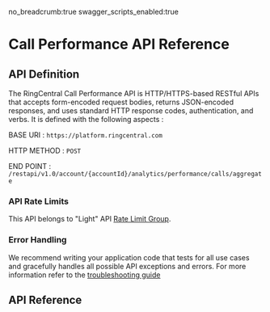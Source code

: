 no_breadcrumb:true
swagger_scripts_enabled:true

# Call Performance API Reference

## API Definition

The RingCentral Call Performance API is HTTP/HTTPS-based RESTful APIs that accepts form-encoded request bodies, returns JSON-encoded responses, and uses standard HTTP response codes, authentication, and verbs. It is defined with the following aspects :

BASE URI : `https://platform.ringcentral.com`

HTTP METHOD : `POST`

END POINT : `/restapi/v1.0/account/{accountId}/analytics/performance/calls/aggregate`

### API Rate Limits

This API belongs to "Light" API [Rate Limit Group](https://developers.ringcentral.com/api-reference/Usage-Plan-Groups).

### Error Handling

We recommend writing your application code that tests for all use cases and gracefully handles all possible API exceptions and errors. For more information refer to the [troubleshooting guide](../../troubleshooting/)

## API Reference

<div id="swagger-ui"></div>
<script>
window.onload = function() {
            var spec = {"openapi": "3.0.3", "info": {"title": "Call Performance API", "version": "1.0"}, "paths": {"/restapi/v1.0/account/{accountId}/analytics/performance/calls/aggregate": {"post": {"description": "Returns call performance aggregations filtered by parameters specified.", "operationId": "aggregatePerformanceReportCalls", "parameters": [{"name": "accountId", "in": "path", "required": true, "schema": {"type": "string"}}, {"name": "page", "in": "query", "description": "The current page number.", "required": false, "schema": {"type": "integer", "minimum": 1}}, {"name": "perPage", "in": "query", "description": "How many items are displayed on the page.", "required": false, "schema": {"type": "integer", "minimum": 0}}], "requestBody": {"content": {"application/json": {"schema": {"$ref": "#/components/schemas/PerformanceCallsAggregatesRequest"}}}, "required": true}, "responses": {"200": {"description": "", "content": {"application/json": {"schema": {"$ref": "#/components/schemas/PerformanceCallsAggregatesResponse"}, "examples": {"Sample response with grouping": {"summary": "A request for count of calls by result and direction grouped by queues will return the following response.", "value": {"data": {"9997317575": {"counters": {"callsByDirection": {"inbound": 60, "outbound": 90}, "callsByResult": {"completed": 10, "abandoned": 20, "voiceMail": 40, "connected": 50}}}, "8997317575": {"counters": {"callsByDirection": {"inbound": 21, "outbound": 7}, "callsByResult": {"completed": 0, "abandoned": 0, "voiceMail": 11, "connected": 7}}}}, "paging": {"page": 1, "perPage": 2, "totalPages": 150, "totalElements": 299}}}, "Sample response without grouping": {"summary": "A request with empty grouping, calls timer by direction and call duration will return the following response with data for the entire account.", "value": {"data": {"8557317575": {"timers": {"callsDurationSeconds": 1000, "callsByDirection": {"inboundCallsSeconds": 700, "outboundCallsSeconds": 300}}}}, "paging": {"page": 1, "perPage": 55, "totalPages": 1, "totalElements": 1}}}}}}}, "400": {"description": "Invalid Request", "content": {"application/json": {"schema": {"$ref": "#/components/schemas/InvalidRequestResponse"}, "examples": {"Query parameter is invalid": {"value": {"errors": [{"errorCode": "CMN-101", "message": "page"}]}}, "Invalid Parameter": {"value": {"errors": [{"errorCode": "CMN-101", "message": "Parameter [parameterName] value is invalid."}]}}, "Multiple Invalid Parameters": {"value": {"errors": [{"errorCode": "CMN-101", "message": "Parameter [parameter1] value is invalid."}, {"errorCode": "CMN-101", "message": "Parameter [parameter2] value is invalid."}]}}, "Parse error": {"value": {"errors": [{"errorCode": "CMN-103", "message": "JSON can't be parsed"}]}}}}}}, "500": {"description": "Server Error", "content": {"application/json": {"schema": {"$ref": "#/components/schemas/InternalServerErrorResponse"}, "examples": {"Server error": {"value": {"errors": [{"errorCode": "CMN-206", "message": "Internal server error, request ID: [00000000-0000-0000-0000-000000000001]"}]}}}}}}, "401": {"description": "Authentication error", "content": {"application/json": {"schema": {"$ref": "#/components/schemas/LoginToExtensionRequiredErrorResponse"}, "examples": {"Login required": {"value": {"errors": [{"errorCode": "CMN-405", "message": "Login to extension required"}]}}}}}}}}}}, "components": {"schemas": {"AggregationMethod": {"type": "string", "enum": ["Sum", "Average", "Max", "Min"]}, "CallAction": {"type": "string", "enum": ["HoldOff", "HoldOn", "ParkOn", "ParkOff", "BlindTransfer", "WarmTransfer", "DTMFTransfer"]}, "CallActionFilter": {"required": ["callAction"], "type": "object", "properties": {"callAction": {"$ref": "#/components/schemas/CallAction"}}}, "CallDurationByCompanyHours": {"required": ["businessHoursSeconds", "afterHoursSeconds"], "type": "object", "properties": {"businessHoursSeconds": {"type": "integer", "format": "int64"}, "afterHoursSeconds": {"type": "integer", "format": "int64"}}}, "CallDurationByQueueSLa": {"required": ["inSla", "outOfSla"], "type": "object", "properties": {"inSla": {"type": "integer", "format": "int64"}, "outOfSla": {"type": "integer", "format": "int64"}}}, "CallDurationByResponse": {"required": ["answeredCallsSeconds", "notAnsweredCallsSeconds"], "type": "object", "properties": {"answeredCallsSeconds": {"type": "integer", "format": "int64"}, "notAnsweredCallsSeconds": {"type": "integer", "format": "int64"}}}, "CallDurationByResponseType": {"required": ["inboundDirectSeconds", "parkRetrievalsSeconds", "queueCallsSeconds", "transferredCallsSeconds", "missedCallsSeconds", "acceptedCallsSeconds"], "type": "object", "properties": {"inboundDirectSeconds": {"type": "integer", "format": "int64"}, "parkRetrievalsSeconds": {"type": "integer", "format": "int64"}, "queueCallsSeconds": {"type": "integer", "format": "int64"}, "transferredCallsSeconds": {"type": "integer", "format": "int64"}, "missedCallsSeconds": {"type": "integer", "format": "int64"}, "acceptedCallsSeconds": {"type": "integer", "format": "int64"}}}, "CallDurationByResult": {"required": ["completedCallsSeconds", "abandonedCallsSeconds", "voiceMailCallsSeconds", "connectedCallsSeconds"], "type": "object", "properties": {"completedCallsSeconds": {"type": "integer", "format": "int64"}, "abandonedCallsSeconds": {"type": "integer", "format": "int64"}, "voiceMailCallsSeconds": {"type": "integer", "format": "int64"}, "connectedCallsSeconds": {"type": "integer", "format": "int64"}}}, "CallResponse": {"type": "string", "description": "Aggregation of calls by first response.", "enum": ["Answered", "NotAnswered"]}, "CallResponseType": {"type": "string", "enum": ["InboundDirect", "ParkRetrievals", "QueueCalls", "Transferred", "Missed", "Accepted"]}, "CallResultType": {"type": "string", "enum": ["Completed", "Abandoned", "VoiceMail", "Connected"]}, "CallSegment": {"type": "string", "enum": ["Ringing", "LiveTalk", "Hold", "Park", "Transfer", "IvrPrompt", "VoiceMailing", "VmGreeting"]}, "CallSegmentFilter": {"required": ["callSegment"], "type": "object", "properties": {"callSegment": {"$ref": "#/components/schemas/CallSegment"}}}, "CallsActionsCount": {"required": ["parksOn", "parksOff", "holdsOn", "holdsOff", "blindTransfer", "warmTransfer", "dtmftTransfer"], "type": "object", "properties": {"parksOn": {"type": "integer", "format": "int64"}, "parksOff": {"type": "integer", "format": "int64"}, "holdsOn": {"type": "integer", "format": "int64"}, "holdsOff": {"type": "integer", "format": "int64"}, "blindTransfer": {"type": "integer", "format": "int64"}, "warmTransfer": {"type": "integer", "format": "int64"}, "dtmftTransfer": {"type": "integer", "format": "int64"}}}, "CallsByCompanyHours": {"required": ["businessHours", "afterHours"], "type": "object", "properties": {"businessHours": {"type": "integer", "format": "int64"}, "afterHours": {"type": "integer", "format": "int64"}}}, "CallsByDirection": {"required": ["inbound", "outbound"], "type": "object", "properties": {"inbound": {"type": "integer", "format": "int64"}, "outbound": {"type": "integer", "format": "int64"}}}, "CallsByOrigin": {"required": ["internal", "external"], "type": "object", "properties": {"internal": {"type": "integer", "format": "int64"}, "external": {"type": "integer", "format": "int64"}}}, "CallsByQueueSla": {"required": ["inSla", "outOfSla"], "type": "object", "properties": {"inSla": {"type": "integer", "format": "int64"}, "outOfSla": {"type": "integer", "format": "int64"}}}, "CallsByResponse": {"required": ["answered", "notAnswered"], "type": "object", "properties": {"answered": {"type": "integer", "format": "int64"}, "notAnswered": {"type": "integer", "format": "int64"}}}, "CallsByResponseType": {"required": ["inboundDirect", "parkRetrieval", "queueCalls", "transferredCalls", "missed", "accepted"], "type": "object", "properties": {"inboundDirect": {"type": "integer", "format": "int64"}, "parkRetrieval": {"type": "integer", "format": "int64"}, "queueCalls": {"type": "integer", "format": "int64"}, "transferredCalls": {"type": "integer", "format": "int64"}, "missed": {"type": "integer", "format": "int64"}, "accepted": {"type": "integer", "format": "int64"}}}, "CallsByResult": {"required": ["completed", "abandoned", "voiceMail", "connected"], "type": "object", "properties": {"completed": {"type": "integer", "format": "int64"}, "abandoned": {"type": "integer", "format": "int64"}, "voiceMail": {"type": "integer", "format": "int64"}, "connected": {"type": "integer", "format": "int64"}}}, "CallsBySegments": {"required": ["ringing", "liveTalk", "holds", "parks", "transfers", "ivrPrompts", "voiceMailing", "vmGreetings"], "type": "object", "properties": {"ringing": {"type": "integer", "format": "int64"}, "liveTalk": {"type": "integer", "format": "int64"}, "holds": {"type": "integer", "format": "int64"}, "parks": {"type": "integer", "format": "int64"}, "transfers": {"type": "integer", "format": "int64"}, "ivrPrompts": {"type": "integer", "format": "int64"}, "voiceMailing": {"type": "integer", "format": "int64"}, "vmGreetings": {"type": "integer", "format": "int64"}}}, "CallsDurationByDirection": {"required": ["inboundCallsSeconds", "outboundCallsSeconds"], "type": "object", "properties": {"inboundCallsSeconds": {"type": "integer", "format": "int64"}, "outboundCallsSeconds": {"type": "integer", "format": "int64"}}}, "CallsDurationByOrigin": {"required": ["internalCallsSeconds", "externalCallsSeconds"], "type": "object", "properties": {"internalCallsSeconds": {"type": "integer", "format": "int64"}, "externalCallsSeconds": {"type": "integer", "format": "int64"}}}, "Direction": {"type": "string", "description": "Specifies whether the call was inbound or outbound relative to the account. Not applicable to internal calls.", "enum": ["Inbound", "Outbound"]}, "ErrorBody": {"required": ["errorCode", "message"], "type": "object", "properties": {"errorCode": {"type": "string"}, "message": {"type": "string"}}}, "GroupingOptions": {"type": "string", "description": "This field describes the dimensions by which the response should be grouped.", "enum": ["CompanyNumbers", "Users", "Queues", "IVRs", "UserGroups", "Sites", "Departments", "DepartmentMembers", "UserGroupMembers", "QueueAgents", "SiteMembers"]}, "InternalServerErrorResponse": {"type": "object", "properties": {"errors": {"type": "array", "items": {"$ref": "#/components/schemas/ErrorBody"}}}}, "InvalidRequestResponse": {"type": "object", "properties": {"errors": {"type": "array", "items": {"$ref": "#/components/schemas/ErrorBody"}}}}, "LoginToExtensionRequiredErrorResponse": {"type": "object", "properties": {"errors": {"type": "array", "items": {"$ref": "#/components/schemas/ErrorBody"}}}}, "Map_PerformanceCallsData": {"type": "object", "description": "Mapping of call aggregations as per the grouping and filtering options specified in the request.", "additionalProperties": {"$ref": "#/components/schemas/PerformanceCallsData"}}, "Origin": {"type": "string", "description": "Specifies whether the call originated within the account or outside of it.", "enum": ["Internal", "External"]}, "PerformanceCallsAggregatesRequest": {"required": ["timeRange", "responseOptions"], "type": "object", "properties": {"grouping": {"$ref": "#/components/schemas/PerformanceCallsGrouping"}, "timeRange": {"$ref": "#/components/schemas/PerformanceCallsTimeRange"}, "additionalFilters": {"$ref": "#/components/schemas/PerformanceCallsFilters"}, "responseOptions": {"$ref": "#/components/schemas/PerformanceCallsResponseDataOptions"}}}, "PerformanceCallsAggregatesResponse": {"required": ["data", "paging"], "type": "object", "properties": {"data": {"$ref": "#/components/schemas/Map_PerformanceCallsData"}, "paging": {"$ref": "#/components/schemas/ResponsePaging"}}}, "PerformanceCallsCompanyHours": {"type": "string", "description": "Aggregation of calls by company's business hours or after hours.", "enum": ["BusinessHours", "AfterHours"]}, "PerformanceCallsCounters": {"type": "object", "properties": {"totalCalls": {"type": "integer", "format": "int64"}, "callsByDirection": {"$ref": "#/components/schemas/CallsByDirection"}, "callsByOrigin": {"$ref": "#/components/schemas/CallsByOrigin"}, "callsByResponse": {"$ref": "#/components/schemas/CallsByResponse"}, "callsByResponseType": {"$ref": "#/components/schemas/CallsByResponseType"}, "callsByResult": {"$ref": "#/components/schemas/CallsByResult"}, "callsActionsCount": {"$ref": "#/components/schemas/CallsActionsCount"}, "callsBySegments": {"$ref": "#/components/schemas/CallsBySegments"}, "callsByCompanyHours": {"$ref": "#/components/schemas/CallsByCompanyHours"}, "callsByQueueSla": {"$ref": "#/components/schemas/CallsByQueueSla"}}, "description": "Call volume data for the specified grouping."}, "PerformanceCallsCountersResponseOptions": {"type": "object", "properties": {"allCalls": {"required": ["aggregationType"], "type": "object", "properties": {"aggregationType": {"$ref": "#/components/schemas/AggregationMethod"}}}, "callsByDirection": {"required": ["aggregationType"], "type": "object", "properties": {"aggregationType": {"$ref": "#/components/schemas/AggregationMethod"}}}, "callsByOrigin": {"required": ["aggregationType"], "type": "object", "properties": {"aggregationType": {"$ref": "#/components/schemas/AggregationMethod"}}}, "callsByResponse": {"required": ["aggregationType"], "type": "object", "properties": {"aggregationType": {"$ref": "#/components/schemas/AggregationMethod"}}}, "callsByResponseType": {"required": ["aggregationType"], "type": "object", "properties": {"aggregationType": {"$ref": "#/components/schemas/AggregationMethod"}}}, "callsBySegment": {"required": ["aggregationType"], "type": "object", "properties": {"aggregationType": {"$ref": "#/components/schemas/AggregationMethod"}}}, "callsByResult": {"required": ["aggregationType"], "type": "object", "properties": {"aggregationType": {"$ref": "#/components/schemas/AggregationMethod"}}}, "callsByActions": {"required": ["aggregationType"], "type": "object", "properties": {"aggregationType": {"$ref": "#/components/schemas/AggregationMethod"}}}, "callsByCompanyHours": {"required": ["aggregationType"], "type": "object", "properties": {"aggregationType": {"$ref": "#/components/schemas/AggregationMethod"}}}, "callsByQueueSla": {"required": ["aggregationType"], "type": "object", "properties": {"aggregationType": {"$ref": "#/components/schemas/AggregationMethod"}}}}}, "PerformanceCallsData": {"type": "object", "properties": {"timers": {"$ref": "#/components/schemas/PerformanceCallsTimers"}, "counters": {"$ref": "#/components/schemas/PerformanceCallsCounters"}}}, "PerformanceCallsFilterByLength": {"type": "object", "properties": {"minValueSeconds": {"type": "integer", "format": "int64"}, "maxValueSeconds": {"type": "integer", "format": "int64"}}, "description": "Conditional aggregation of calls based on the overall call length."}, "PerformanceCallsFilterTimeSpentByMailbox": {"type": "object", "properties": {"minValueSeconds": {"type": "integer", "format": "int64"}, "maxValueSeconds": {"type": "integer", "format": "int64"}}, "description": "Conditional aggregation of calls based on the time spent by specified mailbox(es) on call."}, "PerformanceCallsFilters": {"type": "object", "properties": {"direction": {"$ref": "#/components/schemas/Direction"}, "origin": {"$ref": "#/components/schemas/Origin"}, "callResponse": {"$ref": "#/components/schemas/CallResponse"}, "callResponseType": {"type": "array", "items": {"$ref": "#/components/schemas/CallResponseType"}, "description": "A list of call response types (joined via OR)."}, "callResult": {"type": "array", "items": {"$ref": "#/components/schemas/CallResultType"}, "description": "Aggregation of calls by the nature of call result (joined via OR)."}, "callSegments": {"type": "array", "items": {"$ref": "#/components/schemas/CallSegmentFilter"}, "description": "Aggregation of calls by presence of specific segment (joined via OR)."}, "callActions": {"type": "array", "items": {"$ref": "#/components/schemas/CallActionFilter"}, "description": "Aggregation of calls by presence of specific action (joined via OR)."}, "companyHours": {"$ref": "#/components/schemas/PerformanceCallsCompanyHours"}, "callDuration": {"$ref": "#/components/schemas/PerformanceCallsFilterByLength"}, "timeSpent": {"$ref": "#/components/schemas/PerformanceCallsFilterTimeSpentByMailbox"}, "callerExtensionIds": {"type": "array", "items": {"type": "string"}, "description": "List of extension Ids from which users specified in groupBy received calls, items are joined via OR condition."}, "calledExtensionIds": {"type": "array", "items": {"type": "string"}, "description": "List of extension Ids to which users specified in groupBy placed calls, items are joined via OR condition."}, "calledNumbers": {"type": "array", "items": {"type": "string"}, "description": "The direct numbers the caller called (joined via OR)."}, "queueSla": {"$ref": "#/components/schemas/QueueSla"}}, "description": "Optional filters that limit the scope of calls to be aggregated (joined via AND [UNION])."}, "PerformanceCallsGrouping": {"required": ["groupBy"], "type": "object", "properties": {"groupBy": {"$ref": "#/components/schemas/GroupingOptions"}, "ids": {"type": "array", "items": {"type": "string"}, "description": "This field can be used to specify unique identifiers of groups in GroupBy types. This is a required field for DepartmentMembers, UserGroupMembers, QueueAgents and SiteMembers groupings."}}, "description": "Options for response grouping. This field defines the dimensions by which the call data will be grouped. If this field is undefined the response map will represent the whole company scope."}, "PerformanceCallsResponseDataOptions": {"type": "object", "properties": {"counters": {"$ref": "#/components/schemas/PerformanceCallsCountersResponseOptions"}, "timers": {"$ref": "#/components/schemas/PerformanceCallsTimersResponseOptions"}}, "description": "This field provides mapping of possible breakdown options for call aggregation and aggregation formula."}, "PerformanceCallsTimeRange": {"required": ["timeFrom", "timeTo"], "type": "object", "properties": {"timeFrom": {"type": "string", "description": "The start date-time for resulting records in RFC 3339 format including timezone, for example 2016-03-10T18:07:52.534Z.", "format": "date-time"}, "timeTo": {"type": "string", "description": "The end date-time for resulting records in RFC 3339 format including timezone, for example 2016-03-10T18:07:52.534Z.", "format": "date-time"}}, "description": "Date-time range for which the calls are aggregated. The call is considered to be within time range if it started within time range. Both borders are inclusive."}, "PerformanceCallsTimers": {"type": "object", "properties": {"callsDurationSeconds": {"type": "integer", "format": "int64"}, "callSegmentLengthSeconds": {"$ref": "#/components/schemas/TimeSpentBySegments"}, "callsByDirection": {"$ref": "#/components/schemas/CallsDurationByDirection"}, "callsByOrigin": {"$ref": "#/components/schemas/CallsDurationByOrigin"}, "callsByResponse": {"$ref": "#/components/schemas/CallDurationByResponse"}, "callsByResult": {"$ref": "#/components/schemas/CallDurationByResult"}, "callsByResponseType": {"$ref": "#/components/schemas/CallDurationByResponseType"}, "callsByCompanyHours": {"$ref": "#/components/schemas/CallDurationByCompanyHours"}, "callsByQueueSla": {"$ref": "#/components/schemas/CallDurationByQueueSLa"}}, "description": "Call length data for the specified grouping."}, "PerformanceCallsTimersResponseOptions": {"type": "object", "properties": {"totalCallLength": {"required": ["aggregationType"], "type": "object", "properties": {"aggregationType": {"$ref": "#/components/schemas/AggregationMethod"}}}, "timeSpentByCallSegments": {"required": ["aggregationType"], "type": "object", "properties": {"aggregationType": {"$ref": "#/components/schemas/AggregationMethod"}}}, "callLengthByDirection": {"required": ["aggregationType"], "type": "object", "properties": {"aggregationType": {"$ref": "#/components/schemas/AggregationMethod"}}}, "callLengthByOrigin": {"required": ["aggregationType"], "type": "object", "properties": {"aggregationType": {"$ref": "#/components/schemas/AggregationMethod"}}}, "callLengthByResponse": {"required": ["aggregationType"], "type": "object", "properties": {"aggregationType": {"$ref": "#/components/schemas/AggregationMethod"}}}, "callLengthByResponseType": {"required": ["aggregationType"], "type": "object", "properties": {"aggregationType": {"$ref": "#/components/schemas/AggregationMethod"}}}, "callLengthByResult": {"required": ["aggregationType"], "type": "object", "properties": {"aggregationType": {"$ref": "#/components/schemas/AggregationMethod"}}}, "callsLengthByCompanyHours": {"required": ["aggregationType"], "type": "object", "properties": {"aggregationType": {"$ref": "#/components/schemas/AggregationMethod"}}}, "callsLengthByQueueSla": {"required": ["aggregationType"], "type": "object", "properties": {"aggregationType": {"$ref": "#/components/schemas/AggregationMethod"}}}}}, "QueueSla": {"type": "string", "description": "This filter allows to get aggregation of calls that were either within or out of queue SLA.", "enum": ["InSla", "OutSla"]}, "ResponsePaging": {"required": ["page", "perPage", "totalPages", "totalElements"], "type": "object", "properties": {"page": {"type": "integer", "description": "The current page number.", "format": "int64"}, "perPage": {"type": "integer", "description": "How many items are displayed on the page.", "format": "int64"}, "totalPages": {"type": "integer", "description": "The total number of pages.", "format": "int64"}, "totalElements": {"type": "integer", "description": "The total number of items in the dataset.", "format": "int64"}}, "description": "Paging."}, "TimeSpentBySegments": {"required": ["ringing", "liveTalk", "holds", "parks", "transfers", "ivrPrompts", "voiceMailing", "vmGreetings"], "type": "object", "properties": {"ringing": {"type": "integer", "format": "int64"}, "liveTalk": {"type": "integer", "format": "int64"}, "holds": {"type": "integer", "format": "int64"}, "parks": {"type": "integer", "format": "int64"}, "transfers": {"type": "integer", "format": "int64"}, "ivrPrompts": {"type": "integer", "format": "int64"}, "voiceMailing": {"type": "integer", "format": "int64"}, "vmGreetings": {"type": "integer", "format": "int64"}}}}}, "x-throttling-group": "Light", "x-service-name": "performance-reports", "x-service-interface": "rest", "x-service-version": "v1", "x-api-group": "analytics/performance-reports", "x-internal-api": false, "x-team": "Analytics", "x-auth-required": true, "x-failover-strategy": "Off", "x-blacklisting-strategy": "Off", "x-rewrite-tunneled-method": true, "x-docs-level": "Internal", "x-app-permission": "Analytics"};

            // Build a system
            const ui = SwaggerUIBundle({
                spec: spec,
                dom_id: '#swagger-ui',
                deepLinking: true,
                presets: [
                SwaggerUIBundle.presets.apis,
                SwaggerUIStandalonePreset
                ],
                plugins: [
                SwaggerUIBundle.plugins.DownloadUrl
                ],
                layout: "StandaloneLayout"
            })
            window.ui = ui
            let elem1 = document.getElementsByClassName("download-url-wrapper");
            while(elem1.length > 0){
                elem1[0].parentNode.removeChild(elem1[0]);
            }
            let elem2 = document.getElementsByClassName("topbar");
            while(elem2.length > 0){
                elem2[0].parentNode.removeChild(elem2[0]);
            }
        }
    </script>
